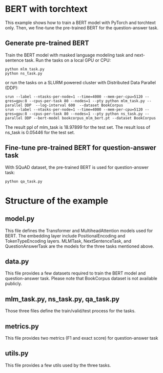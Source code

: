 # BERT with torchtext

This example shows how to train a BERT model with PyTorch and torchtext only. Then, we fine-tune the pre-trained BERT for the question-answer task.


Generate pre-trained BERT
-------------------------

Train the BERT model with masked language modeling task and next-sentence task. Run the tasks on a local GPU or CPU:

    python mlm_task.py
    python ns_task.py

or run the tasks on a SLURM powered cluster with Distributed Data Parallel (DDP):

    srun --label --ntasks-per-node=1 --time=4000 --mem-per-cpu=5120 --gres=gpu:8 --cpus-per-task 80 --nodes=1 --pty python mlm_task.py --parallel DDP  --log-interval 600  --dataset BookCorpus
    srun --label --ntasks-per-node=1 --time=4000 --mem-per-cpu=5120 --gres=gpu:8 --cpus-per-task 80 --nodes=1 --pty python ns_task.py --parallel DDP --bert-model bookcorpus_mlm_bert.pt --dataset BookCorpus

The result ppl of mlm_task is 18.97899 for the test set.
The result loss of ns_task is 0.05446 for the test set.

Fine-tune pre-trained BERT for question-answer task
---------------------------------------------------

With SQuAD dataset, the pre-trained BERT is used for question-answer task:

    python qa_task.py


Structure of the example
========================

model.py
--------

This file defines the Transformer and MultiheadAttention models used for BERT. The embedding layer include PositionalEncoding and TokenTypeEncoding layers. MLMTask, NextSentenceTask, and QuestionAnswerTask are the models for the three tasks mentioned above.

data.py
-------

This file provides a few datasets required to train the BERT model and question-answer task. Please note that BookCorpus dataset is not available publicly.


mlm_task.py, ns_task.py, qa_task.py
-----------------------------------

Those three files define the train/valid/test process for the tasks.


metrics.py
----------

This file provides two metrics (F1 and exact score) for question-answer task


utils.py
--------

This file provides a few utils used by the three tasks.
